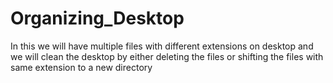 # Organizing_Desktop
In this we will have multiple files with different extensions on desktop and we will clean the desktop by either deleting the files or shifting the files with same extension to a new directory
